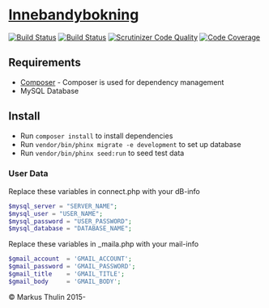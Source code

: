 # [Innebandybokning](https://github.com/thulin82/innebandybokning)
[![Build Status](https://travis-ci.org/thulin82/innebandybokning.svg?branch=2.0)](https://travis-ci.org/thulin82/innebandybokning)
[![Build Status](https://scrutinizer-ci.com/g/thulin82/innebandybokning/badges/build.png?b=2.0)](https://scrutinizer-ci.com/g/thulin82/innebandybokning/build-status/2.0)
[![Scrutinizer Code Quality](https://scrutinizer-ci.com/g/thulin82/innebandybokning/badges/quality-score.png?b=2.0)](https://scrutinizer-ci.com/g/thulin82/innebandybokning/?branch=2.0)
[![Code Coverage](https://scrutinizer-ci.com/g/thulin82/innebandybokning/badges/coverage.png?b=2.0)](https://scrutinizer-ci.com/g/thulin82/innebandybokning/?branch=2.0)

## Requirements

* [Composer](https://getcomposer.org) - Composer is used for dependency management
* MySQL Database

## Install
* Run `composer install` to install dependencies
* Run `vendor/bin/phinx migrate -e development` to set up database
* Run `vendor/bin/phinx seed:run` to seed test data


### User Data
Replace these variables in connect.php with your dB-info
```php
$mysql_server = "SERVER_NAME";
$mysql_user = "USER_NAME";
$mysql_password = "USER_PASSWORD";
$mysql_database = "DATABASE_NAME";
```
Replace these variables in _maila.php with your mail-info
```php
$gmail_account  = 'GMAIL_ACCOUNT';
$gmail_password = 'GMAIL_PASSWORD';
$gmail_title    = 'GMAIL_TITLE';
$gmail_body     = 'GMAIL_BODY';
```

© Markus Thulin 2015-
